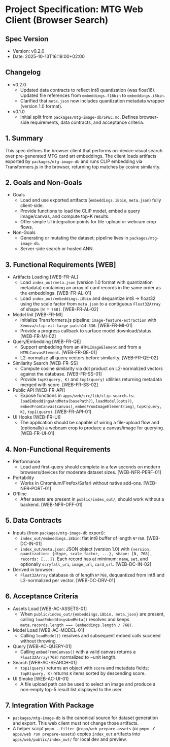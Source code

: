 # Project Specification: MTG Web Client (Browser Search)

## Spec Version

- Version: v0.2.0
- Date: 2025-10-13T16:19:00+02:00

## Changelog

- v0.2.0
  - Updated data contracts to reflect int8 quantization (was float16). Updated file references from `embeddings.f16bin` to `embeddings.i8bin`.
  - Clarified that `meta.json` now includes quantization metadata wrapper (version 1.0 format).
- v0.1.0
  - Initial split from `packages/mtg-image-db/SPEC.md`. Defines browser-side requirements, data contracts, and acceptance criteria.

## 1. Summary

This spec defines the browser client that performs on-device visual search over pre-generated MTG card art embeddings. The client loads artifacts exported by `packages/mtg-image-db` and runs CLIP embedding via Transformers.js in the browser, returning top matches by cosine similarity.

## 2. Goals and Non-Goals

- Goals
  - Load and use exported artifacts (`embeddings.i8bin`, `meta.json`) fully client-side.
  - Provide functions to load the CLIP model, embed a query image/canvas, and compute top-K results.
  - Offer simple UI integration points for file-upload or webcam crop flows.
- Non-Goals
  - Generating or mutating the dataset; pipeline lives in `packages/mtg-image-db`.
  - Server-side search or hosted ANN.

## 3. Functional Requirements [WEB]

- Artifacts Loading [WEB-FR-AL]
  - Load `index_out/meta.json` (version 1.0 format with quantization metadata) containing an array of card records in the same order as the embeddings. [WEB-FR-AL-01]
  - Load `index_out/embeddings.i8bin` and dequantize int8 → float32 using the scale factor from `meta.json` to a contiguous `Float32Array` of shape `[N * 768]`. [WEB-FR-AL-02]
- Model Init [WEB-FR-MI]
  - Initialize Transformers.js pipeline: `image-feature-extraction` with `Xenova/clip-vit-large-patch14-336`. [WEB-FR-MI-01]
  - Provide a progress callback to surface model download/status. [WEB-FR-MI-02]
- Query/Embedding [WEB-FR-QE]
  - Support embedding from an `HTMLImageElement` and from a `HTMLCanvasElement`. [WEB-FR-QE-01]
  - L2-normalize all query vectors before similarity. [WEB-FR-QE-02]
- Similarity Search [WEB-FR-SS]
  - Compute cosine similarity via dot product on L2-normalized vectors against the database. [WEB-FR-SS-01]
  - Provide `topK(query, K)` and `top1(query)` utilities returning metadata merged with score. [WEB-FR-SS-02]
- Public API [WEB-FR-API]
  - Expose functions in `apps/web/src/lib/clip-search.ts`: `loadEmbeddingsAndMeta(basePath?)`, `loadModel(opts?)`, `embedFromCanvas(canvas)`, `embedFromImageElement(img)`, `topK(query, K)`, `top1(query)`. [WEB-FR-API-01]
- UI Hooks [WEB-FR-UI]
  - The application should be capable of wiring a file-upload flow and (optionally) a webcam crop to produce a canvas/image for querying. [WEB-FR-UI-01]

## 4. Non-Functional Requirements

- Performance
  - Load and first-query should complete in a few seconds on modern browsers/devices for moderate dataset sizes. [WEB-NFR-PERF-01]
- Portability
  - Works in Chromium/Firefox/Safari without native add-ons. [WEB-NFR-PORT-01]
- Offline
  - After assets are present in `public/index_out/`, should work without a backend. [WEB-NFR-OFF-01]

## 5. Data Contracts

- Inputs (from `packages/mtg-image-db` export):
  - `index_out/embeddings.i8bin`: flat int8 buffer of length `N*768`. [WEB-DC-IN-01]
  - `index_out/meta.json`: JSON object (version 1.0) with `{version, quantization: {dtype, scale_factor, ...}, shape: [N, 768], records: [...]}`. Each record has at minimum: `name`, `set`, and optionally `scryfall_uri`, `image_url`, `card_url`. [WEB-DC-IN-02]
- Derived in browser:
  - `Float32Array` database `db` of length `N*768`, dequantized from int8 and L2-normalized per vector. [WEB-DC-DRV-01]

## 6. Acceptance Criteria

- Assets Load [WEB-AC-ASSETS-01]
  - When `public/index_out/{embeddings.i8bin, meta.json}` are present, calling `loadEmbeddingsAndMeta()` resolves and keeps `meta.records.length === (embeddings.length / 768)`.
- Model Load [WEB-AC-MODEL-01]
  - Calling `loadModel()` resolves and subsequent embed calls succeed without throwing.
- Query [WEB-AC-QUERY-01]
  - Calling `embedFromCanvas()` with a valid canvas returns a `Float32Array(768)` normalized to ~unit length.
- Search [WEB-AC-SEARCH-01]
  - `top1(query)` returns an object with `score` and metadata fields; `topK(query, K)` returns `K` items sorted by descending score.
- UI Smoke [WEB-AC-UI-01]
  - A file upload path can be used to select an image and produce a non-empty top-5 result list displayed to the user.

## 7. Integration With Package

- `packages/mtg-image-db` is the canonical source for dataset generation and export. This web client must not change those artifacts.
- A helper script `pnpm --filter @repo/web prepare-assets` (or `pnpm -C apps/web run prepare-assets`) copies `index_out` artifacts into `apps/web/public/index_out/` for local dev and preview.
